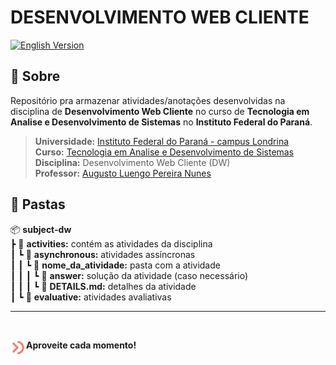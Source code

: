 # **DESENVOLVIMENTO WEB CLIENTE**

<a href="https://github.com/devweslen/subject-dw/blob/main/EN-US.md">
 <img
    src="https://img.shields.io/badge/English%20Version-informational?style=for-the-badge&logoColor=white&color=44318D"
    alt="English Version"
  />
</a>

## 📙 **Sobre**

Repositório pra armazenar atividades/anotações desenvolvidas na disciplina de **Desenvolvimento Web Cliente** no curso de **Tecnologia em Analise e Desenvolvimento de Sistemas** no **Instituto Federal do Paraná**.

> **Universidade:** [Instituto Federal do Paraná - campus Londrina](https://londrina.ifpr.edu.br) \
> **Curso:** [Tecnologia em Analise e Desenvolvimento de Sistemas](https://londrina.ifpr.edu.br/tecnologia-em-analise-e-desenvolvimento-de-sistemas/componentes-curriculares/) \
> **Disciplina:** Desenvolvimento Web Cliente (DW) \
> **Professor:** [Augusto Luengo Pereira Nunes](https://www.linkedin.com/in/augusto-luengo-pereira-nunes-phd-3538832b/)

## 📙 **Pastas**

📦 **subject-dw** \
┣ 📂 **activities:** contém as atividades da disciplina \
┃ ┗ 📂 **asynchronous:** atividades assíncronas \
┃ ┃ ┗ 📂 **nome\_da\_atividade:** pasta com a atividade \
┃ ┃ ┃ ┗ 📂 **answer:** solução da atividade (caso necessário) \
┃ ┃ ┃ ┗ 📜 **DETAILS.md:** detalhes da atividade \
┃ ┗ 📂 **evaluative:** atividades avaliativas 

---

<br/>

<strong>Aproveite cada momento!</strong>
<a href="https://www.weslen.dev/">
  <img
      align="left"
      height="25"
      src=".github/assets/logo.svg"
      alt="Logo"
  />
</a>
